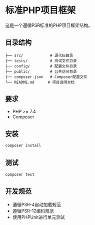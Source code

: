 # 标准PHP项目框架

这是一个遵循PSR标准的PHP项目框架结构。

## 目录结构

```
├── src/            # 源代码目录
├── tests/          # 测试文件目录
├── config/         # 配置文件目录
├── public/         # 公共访问目录
├── composer.json   # Composer配置文件
└── README.md      # 项目说明文档
```

## 要求

- PHP >= 7.4
- Composer

## 安装

```bash
composer install
```

## 测试

```bash
composer test
```

## 开发规范

- 遵循PSR-4自动加载规范
- 遵循PSR-12编码规范
- 使用PHPUnit进行单元测试